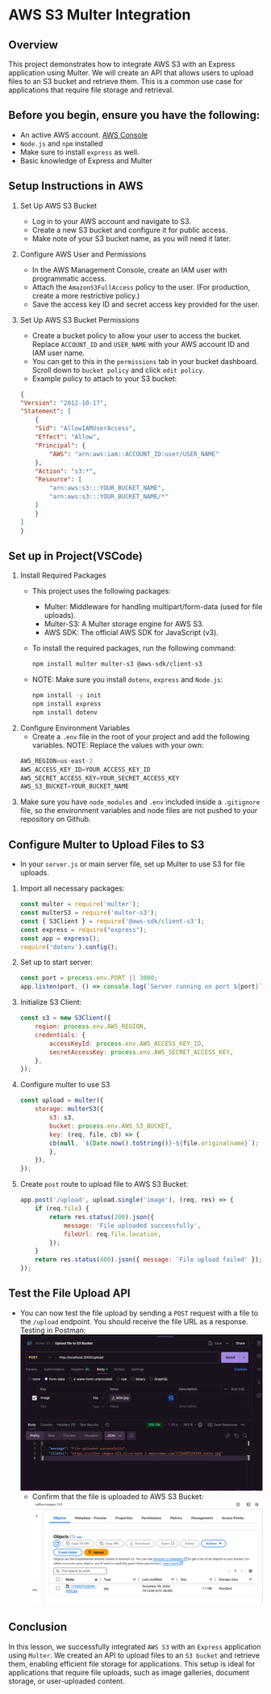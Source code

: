 # AWS S3 Multer Integration

## Overview

This project demonstrates how to integrate AWS S3 with an Express application using Multer. We will create an API that allows users to upload files to an S3 bucket and retrieve them. This is a common use case for applications that require file storage and retrieval.

## Before you begin, ensure you have the following:
- An active AWS account. [AWS Console](https://aws.amazon.com/)
- `Node.js` and `npm` installed
- Make sure to install `express` as well.
- Basic knowledge of Express and Multer

## Setup Instructions in AWS

1. Set Up AWS S3 Bucket
    - Log in to your AWS account and navigate to S3.
    - Create a new S3 bucket and configure it for public access.
    - Make note of your S3 bucket name, as you will need it later.


2. Configure AWS User and Permissions
    - In the AWS Management Console, create an IAM user with programmatic access.
    - Attach the `AmazonS3FullAccess` policy to the user. (For production, create a more restrictive policy.)
    - Save the access key ID and secret access key provided for the user.

3. Set Up AWS S3 Bucket Permissions
    - Create a bucket policy to allow your user to access the bucket. Replace `ACCOUNT_ID` and `USER_NAME` with your AWS account ID and IAM user name.
    - You can get to this in the `permissions` tab in your bucket dashboard. Scroll down to `bucket policy` and click `edit policy`.
    - Example policy to attach to your S3 bucket:
    ```json
    {
    "Version": "2012-10-17",
    "Statement": [
        {
        "Sid": "AllowIAMUserAccess",
        "Effect": "Allow",
        "Principal": {
            "AWS": "arn:aws:iam::ACCOUNT_ID:user/USER_NAME"
        },
        "Action": "s3:*",
        "Resource": [
            "arn:aws:s3:::YOUR_BUCKET_NAME",
            "arn:aws:s3:::YOUR_BUCKET_NAME/*"
        ]
        }
    ]
    }


## Set up in Project(VSCode)

1. Install Required Packages
    - This project uses the following packages:
        * Multer: Middleware for handling multipart/form-data (used for file uploads).
        * Multer-S3: A Multer storage engine for AWS S3.
        * AWS SDK: The official AWS SDK for JavaScript (v3).

    - To install the required packages, run the following command:
        ```bash
        npm install multer multer-s3 @aws-sdk/client-s3
    - NOTE: Make sure you install `dotenv`, `express` and `Node.js`:
        ```bash
        npm install -y init
        npm install express
        npm install dotenv

2. Configure Environment Variables
    - Create a `.env` file in the root of your project and add the following variables. NOTE: Replace the values with your own:
    ```js
    AWS_REGION=us-east-2
    AWS_ACCESS_KEY_ID=YOUR_ACCESS_KEY_ID
    AWS_SECRET_ACCESS_KEY=YOUR_SECRET_ACCESS_KEY
    AWS_S3_BUCKET=YOUR_BUCKET_NAME
3. Make sure you have `node_modules` and `.env` included inside a `.gitignore` file, so the environment variables and node files are not pushed to your repository on Github. 

## Configure Multer to Upload Files to S3
- In your `server.js` or main server file, set up Multer to use S3 for file uploads.
1. Import all necessary packages:
    ```js
    const multer = require('multer');
    const multerS3 = require('multer-s3');
    const { S3Client } = require('@aws-sdk/client-s3');
    const express = require("express");
    const app = express();
    require('dotenv').config();
2. Set up to start server:
    ```js
    const port = process.env.PORT || 3000;
    app.listen(port, () => console.log(`Server running on port ${port}`));
3. Initialize S3 Client:
    ```js
    const s3 = new S3Client({
        region: process.env.AWS_REGION,
        credentials: {
            accessKeyId: process.env.AWS_ACCESS_KEY_ID,
            secretAccessKey: process.env.AWS_SECRET_ACCESS_KEY,
        },
    });
4. Configure multer to use S3
    ```js
    const upload = multer({
        storage: multerS3({
            s3: s3,
            bucket: process.env.AWS_S3_BUCKET,
            key: (req, file, cb) => {
            cb(null, `${Date.now().toString()}-${file.originalname}`);
            },
        }),
    });
5. Create `post` route to upload file to AWS S3 Bucket:
    ```js
    app.post('/upload', upload.single('image'), (req, res) => {
        if (req.file) {
            return res.status(200).json({
                message: 'File uploaded successfully',
                fileUrl: req.file.location,
            });
        }
        return res.status(400).json({ message: 'File upload failed' });
    });

## Test the File Upload API
- You can now test the file upload by sending a `POST` request with a file to the `/upload` endpoint. You should receive the file URL as a response. Testing in Postman:
    ![upload](<img/S3-Multer/uploadFile.png>)
    - Confirm that the file is uploaded to AWS S3 Bucket:
    ![aws s3 bucket](<img/S3-Multer/fileUploadedToS3Bucket.png>)

## Conclusion

In this lesson, we successfully integrated `AWS S3` with an `Express` application using `Multer`. We created an API to upload files to an `S3 bucket` and retrieve them, enabling efficient file storage for applications. This setup is ideal for applications that require file uploads, such as image galleries, document storage, or user-uploaded content.